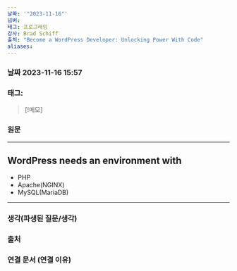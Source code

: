 ```yaml
---
날짜: '"2023-11-16"'
넘버: 
태그: 프로그래밍
강사: Brad Schiff
출처: "Become a WordPress Developer: Unlocking Power With Code"
aliases:
---
```

### 날짜  2023-11-16 15:57

### 태그:

>[!메모]
>

### 원문
---
## WordPress needs an environment with
- PHP
- Apache(NGINX)
- MySQL(MariaDB)


---
### 생각(파생된 질문/생각)

### 출처

### 연결 문서 (연결 이유)
